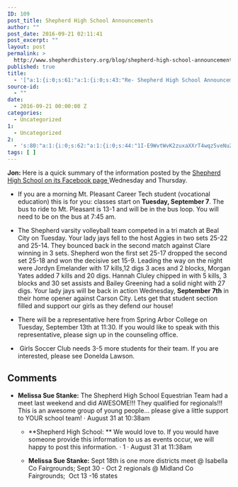 ```yaml
---
ID: 109
post_title: Shepherd High School Announcements
author: ""
post_date: 2016-09-21 02:11:41
post_excerpt: ""
layout: post
permalink: >
  http://www.shepherdhistory.org/blog/shepherd-high-school-announcements/
published: true
title:
  - '["a:1:{i:0;s:61:"a:1:{i:0;s:43:"Re- Shepherd High School Announcements.docx";}";}"]'
source-id:
  - ""
date:
  - 2016-09-21 00:00:00 Z
categories:
  - Uncategorized
1:
  - Uncategorized
2:
  - 's:80:"a:1:{i:0;s:62:"a:1:{i:0;s:44:"1I-E9WvtWvK2zuxaXXrT4wqz5veNu29UAWNhbTmwAiKY";}";}";'
tags: [ ]
---
```

**Jon:** Here is a quick summary of the information posted by the [Shepherd High School on its Facebook page ](https://www.facebook.com/shepherdmihs/posts/511963658998724)Wednesday and Thursday.

* If you are a morning Mt. Pleasant Career Tech student (vocational education) this is for you: classes start on **Tuesday, September 7**. The bus to ride to Mt. Pleasant is 13-1 and will be in the bus loop. You will need to be on the bus at 7:45 am.
* The Shepherd varsity volleyball team competed in a tri match at Beal City on Tuesday. Your lady jays fell to the host Aggies in two sets 25-22 and 25-14. They bounced back in the second match against Clare winning in 3 sets. Shepherd won the first set 25-17 dropped the second set 25-18 and won the decisive set 15-9. Leading the way on the night were Jordyn Emelander with 17 kills,12 digs 3 aces and 2 blocks, Morgan Yates added 7 kills and 20 digs. Hannah Cluley chipped in with 5 kills, 3 blocks and 30 set assists and Bailey Greening had a solid night with 27 digs. Your lady jays will be back in action Wednesday, **September 7th** in their home opener against Carson City. Lets get that student section filled and support our girls as they defend our house!
* There will be a representative here from Spring Arbor College on Tuesday, September 13th at 11:30. If you would like to speak with this representative, please sign up in the counseling office.

*  Girls Soccer Club needs 3-5 more students for their team. If you are interested, please see Donelda Lawson.

## Comments

* **Melissa Sue Stanke:** The Shepherd High School Equestrian Team had a meet last weekend and did AWESOME!!! They qualified for regionals!!! This is an awesome group of young people... please give a little support to YOUR school team! · August 31 at 10:38am

    * **Shepherd High School: ** We would love to. If you would have someone provide this information to us as events occur, we will happy to post this information. · 1 · August 31 at 11:38am

    * **Melissa Sue Stanke:** Sept 18th is one more districts meet @ Isabella Co Fairgrounds; Sept 30 - Oct 2 regionals @ Midland Co Fairgrounds;  Oct 13 -16 states